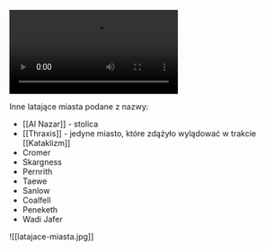 

![[la-puta.png]](https://public.kostasz.pl/rpg/shadowdark/laputa-podniebny-zamek.mp4)

Inne latające miasta podane z nazwy: 
* [[Al Nazar]] - stolica
* [[Thraxis]] - jedyne miasto, które zdążyło wylądować w trakcie [[Kataklizm]]
* Cromer
* Skargness
* Pernrith
* Taewe
* Sanlow
* Coalfell
* Peneketh
* Wadi Jafer

![[latajace-miasta.jpg]]


